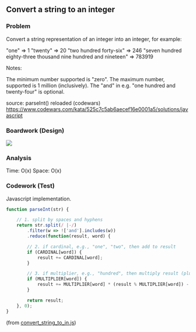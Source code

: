 ## Convert a string to an integer

### Problem

Convert a string representation of an integer into an integer, for example:

"one" => 1
"twenty" => 20
"two hundred forty-six" => 246
"seven hundred eighty-three thousand nine hundred and nineteen" => 783919

Notes:

The minimum number supported is "zero". The maximum number, supported is 1 million (inclusively). The "and" in e.g. "one hundred and twenty-four" is optional.

source: parseInt() reloaded (codewars)
https://www.codewars.com/kata/525c7c5ab6aecef16e0001a5/solutions/javascript

### Boardwork (Design)

![](../../images/xxx.jpg)

### Analysis

Time: O(x)
Space: O(x)

### Codework (Test)

Javascript implementation.

```javascript
function parseInt(str) {

    // 1. split by spaces and hyphens
    return str.split(/ |-/)
        .filter(w => !['and'].includes(w))
        .reduce(function(result, word) {

        // 2. if cardinal, e.g., "one", "two", then add to result
        if (CARDINAL[word]) {
            result += CARDINAL[word];
        }

        // 3. if multiplier, e.g., "hundred", then multiply result (plus some magic)
        if (MULTIPLIER[word]) {
            result += MULTIPLIER[word] * (result % MULTIPLIER[word]) - (result % MULTIPLIER[word]);
        }

        return result;
    }, 0);
}
```
(from [convert_string_to_in.js](../../javascript/arrays_and_strings/convert_string_to_int.js))